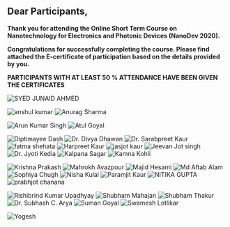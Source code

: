 ## Dear Participants,

**Thank you for attending the Online Short Term Course on Nanotechnology for Electronics and Photonic Devices (NanoDev 2020).** 

**Congratulations for successfully completing the course. Please find attached the E-certificate of participation based on the details provided by you.**

**PARTICIPANTS WITH AT LEAST 50 % ATTENDANCE HAVE BEEN GIVEN THE CERTIFICATES**

![SYED JUNAID AHMED](https://github.com/NANOPHOTONIC-RESEARCH-SOCIETY-AT-PEC/STC_on_Integrated_Optics/blob/main/Certificates/files/1.jpg)


![anshul kumar](https://github.com/NANOPHOTONIC-RESEARCH-SOCIETY-AT-PEC/STC_on_Integrated_Optics/blob/main/Certificates/files/ANSHUL%20KUMAR.jpg)
![Anurag Sharma](https://github.com/NANOPHOTONIC-RESEARCH-SOCIETY-AT-PEC/STC_on_Integrated_Optics/blob/main/Certificates/files/ANURAG.jpg)

![Arun Kumar Singh](https://github.com/NANOPHOTONIC-RESEARCH-SOCIETY-AT-PEC/STC_on_Integrated_Optics/blob/main/Certificates/files/ARUN%20KUMAR%20SINGH.jpg)
![Atul Goyal](https://github.com/NANOPHOTONIC-RESEARCH-SOCIETY-AT-PEC/STC_on_Integrated_Optics/blob/main/Certificates/files/ATUL.jpg)

![Diptimayee Dash](https://github.com/NANOPHOTONIC-RESEARCH-SOCIETY-AT-PEC/STC_on_Integrated_Optics/blob/main/Certificates/files/DIPTIMAYEE.jpg)
![Dr. Divya Dhawan](https://github.com/NANOPHOTONIC-RESEARCH-SOCIETY-AT-PEC/STC_on_Integrated_Optics/blob/main/Certificates/files/DIVYA%20DHAWAN.jpg)
![Dr. Sarabpreet Kaur](https://github.com/NANOPHOTONIC-RESEARCH-SOCIETY-AT-PEC/STC_on_Integrated_Optics/blob/main/Certificates/files/DR%20SARABPREET.jpg)
![fatma shehata](https://github.com/NANOPHOTONIC-RESEARCH-SOCIETY-AT-PEC/STC_on_Integrated_Optics/blob/main/Certificates/files/FATMA.jpg)
![Harpreet Kaur](https://github.com/NANOPHOTONIC-RESEARCH-SOCIETY-AT-PEC/STC_on_Integrated_Optics/blob/main/Certificates/files/HARPREET%20KAUR.jpg)
![jasjot kaur]()
![Jeevan Jot singh](https://github.com/NANOPHOTONIC-RESEARCH-SOCIETY-AT-PEC/STC_on_Integrated_Optics/blob/main/Certificates/files/JEEEVAN.jpg)
![Dr. Jyoti Kedia]()
![Kalpana Sagar](https://github.com/NANOPHOTONIC-RESEARCH-SOCIETY-AT-PEC/STC_on_Integrated_Optics/blob/main/Certificates/files/KALPANA.jpg)
![Kamna Kohli](https://github.com/NANOPHOTONIC-RESEARCH-SOCIETY-AT-PEC/STC_on_Integrated_Optics/blob/main/Certificates/files/KAMNA.jpg)

![Krishna Prakash](https://github.com/NANOPHOTONIC-RESEARCH-SOCIETY-AT-PEC/STC_on_Integrated_Optics/blob/main/Certificates/files/KRISHNA%20PRAKASH.jpg)
![Mahrokh Avazpour](https://github.com/NANOPHOTONIC-RESEARCH-SOCIETY-AT-PEC/STC_on_Integrated_Optics/blob/main/Certificates/files/MAHROKH.jpg)
![Majid Hesami](https://github.com/NANOPHOTONIC-RESEARCH-SOCIETY-AT-PEC/STC_on_Integrated_Optics/blob/main/Certificates/files/MAJID.jpg)
![Md Aftab Alam](https://github.com/NANOPHOTONIC-RESEARCH-SOCIETY-AT-PEC/STC_on_Integrated_Optics/blob/main/Certificates/files/AFTAB%20ALAM.jpg)
![Sophiya Chugh](https://github.com/NANOPHOTONIC-RESEARCH-SOCIETY-AT-PEC/STC_on_Integrated_Optics/blob/main/Certificates/files/MAJID.jpg)
![Nisha Kulal](https://github.com/NANOPHOTONIC-RESEARCH-SOCIETY-AT-PEC/STC_on_Integrated_Optics/blob/main/Certificates/files/NISHA%20KULAL.jpg)
![Paramjit Kaur](https://github.com/NANOPHOTONIC-RESEARCH-SOCIETY-AT-PEC/STC_on_Integrated_Optics/blob/main/Certificates/files/PARAMJIT.jpg)
![NITIKA GUPTA](https://github.com/NANOPHOTONIC-RESEARCH-SOCIETY-AT-PEC/STC_on_Integrated_Optics/blob/main/Certificates/files/NITIKA.jpg)
![prabhjot chanana]()

![Rishibrind Kumar Upadhyay](https://github.com/NANOPHOTONIC-RESEARCH-SOCIETY-AT-PEC/STC_on_Integrated_Optics/blob/main/Certificates/files/RISHIBRIND.jpg)
![Shubham Mahajan](https://github.com/NANOPHOTONIC-RESEARCH-SOCIETY-AT-PEC/STC_on_Integrated_Optics/blob/main/Certificates/files/SHUBHAM%20MAHAJAN.jpg)
![Shubham Thakur](https://github.com/NANOPHOTONIC-RESEARCH-SOCIETY-AT-PEC/STC_on_Integrated_Optics/blob/main/Certificates/files/SHUBHAM.jpg)
![Dr. Subhash C. Arya](https://github.com/NANOPHOTONIC-RESEARCH-SOCIETY-AT-PEC/STC_on_Integrated_Optics/blob/main/Certificates/files/SUBHASH.jpg)
![Suman Goyal]()
![Swamesh Lotlikar](https://github.com/NANOPHOTONIC-RESEARCH-SOCIETY-AT-PEC/STC_on_Integrated_Optics/blob/main/Certificates/files/LOTLIKAR.jpg)

![Yogesh](https://github.com/NANOPHOTONIC-RESEARCH-SOCIETY-AT-PEC/STC_on_Integrated_Optics/blob/main/Certificates/files/YOGESH.jpg)

